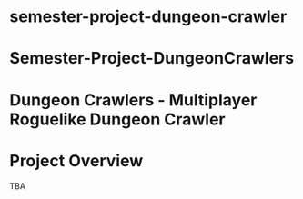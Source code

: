 # semester-project-dungeon-crawler
# Semester-Project-DungeonCrawlers

# Dungeon Crawlers - Multiplayer Roguelike Dungeon Crawler

# Project Overview
TBA
